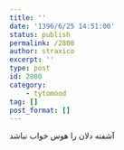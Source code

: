```yaml
---
title: ''
date: '1396/6/25 14:51:00'
status: publish
permalink: /2800
author: straxico
excerpt: ''
type: post
id: 2800
category:
    - tytomood
tag: []
post_format: []
---
```

آشفته دلان را هوس خواب نباشد